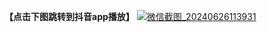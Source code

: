**【点击下图跳转到抖音app播放】**
[![微信截图_20240626113931](https://github.com/ibanka2020/ai/assets/70187573/9b313f11-d50a-4abe-b6e4-ac0e10c1ce3d)](https://www.douyin.com/discover?modal_id=7382546384915877174)